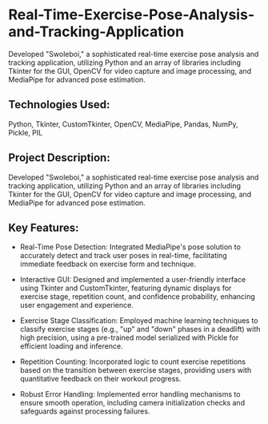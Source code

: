# Real-Time-Exercise-Pose-Analysis-and-Tracking-Application
Developed "Swoleboi," a sophisticated real-time exercise pose analysis and tracking application, utilizing Python and an array of libraries including Tkinter for the GUI, OpenCV for video capture and image processing, and MediaPipe for advanced pose estimation.


## Technologies Used: 
Python, Tkinter, CustomTkinter, OpenCV, MediaPipe, Pandas, NumPy, Pickle, PIL

## Project Description:

Developed "Swoleboi," a sophisticated real-time exercise pose analysis and tracking application, utilizing Python and an array of libraries including Tkinter for the GUI, OpenCV for video capture and image processing, and MediaPipe for advanced pose estimation.

## Key Features:

- Real-Time Pose Detection: Integrated MediaPipe's pose solution to accurately detect and track user poses in real-time, facilitating immediate feedback on exercise form and technique.

- Interactive GUI: Designed and implemented a user-friendly interface using Tkinter and CustomTkinter, featuring dynamic displays for exercise stage, repetition count, and confidence probability, enhancing user engagement and experience.

- Exercise Stage Classification: Employed machine learning techniques to classify exercise stages (e.g., "up" and "down" phases in a deadlift) with high precision, using a pre-trained model serialized with Pickle for efficient loading and inference.

- Repetition Counting: Incorporated logic to count exercise repetitions based on the transition between exercise stages, providing users with quantitative feedback on their workout progress.

- Robust Error Handling: Implemented error handling mechanisms to ensure smooth operation, including camera initialization checks and safeguards against processing failures.
